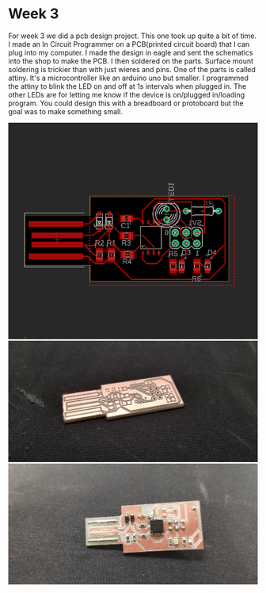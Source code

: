 # Week 3

For week 3 we did a pcb design project. This one took up quite a bit of time.
I made an In Circuit Programmer on a PCB(printed circuit board) that I can plug into my computer. I made the design in eagle and sent the schematics into the shop to make the PCB. I then soldered on the parts. Surface mount soldering is trickier than with just wieres and pins. One of the parts is called attiny. It's a microcontroller like an arduino uno but smaller. I programmed the attiny to blink the LED on and off at 1s intervals when plugged in. The other LEDs are for letting me know if the device is on/plugged in/loading program. You could design this with a breadboard or protoboard but the goal was to make something small.

![pcbschem](circuit_brd_file.PNG)
![pcb](pcb.jpg)
![finished_pcb](finished_pcb.jpg)
